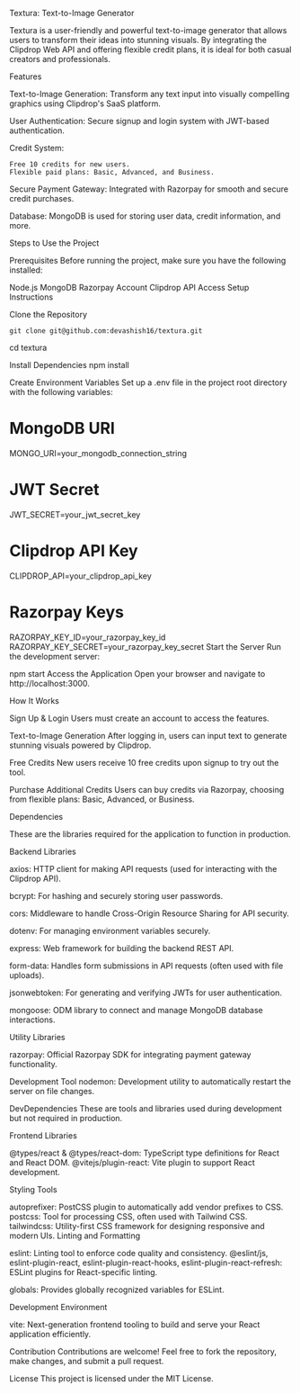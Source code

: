 ﻿Textura: Text-to-Image Generator
 
Textura is a user-friendly and powerful text-to-image generator that allows users to transform their ideas into stunning visuals. By integrating the Clipdrop Web API and offering flexible credit plans, it is ideal for both casual creators and professionals.


Features

 Text-to-Image Generation:
 Transform any text input into visually compelling graphics using Clipdrop's SaaS platform.

User Authentication:
 Secure signup and login system with JWT-based authentication.

Credit System:

    Free 10 credits for new users.
    Flexible paid plans: Basic, Advanced, and Business.

Secure Payment Gateway:
 Integrated with Razorpay for smooth and secure credit purchases.

Database:
 MongoDB is used for storing user data, credit information, and more.

Steps to Use the Project

Prerequisites
 Before running the project, make sure you have the following installed:

   Node.js
   MongoDB
   Razorpay Account
   Clipdrop API Access
   Setup Instructions

Clone the Repository

    git clone git@github.com:devashish16/textura.git
   cd textura
   
Install Dependencies
npm install

Create Environment Variables
 Set up a .env file in the project root directory with the following variables:


# MongoDB URI

MONGO_URI=your_mongodb_connection_string

# JWT Secret

JWT_SECRET=your_jwt_secret_key

# Clipdrop API Key

CLIPDROP_API=your_clipdrop_api_key

# Razorpay Keys

RAZORPAY_KEY_ID=your_razorpay_key_id
RAZORPAY_KEY_SECRET=your_razorpay_key_secret
Start the Server
Run the development server:


npm start
Access the Application
 Open your browser and navigate to http://localhost:3000.

How It Works

Sign Up & Login
 Users must create an account to access the features.

Text-to-Image Generation
 After logging in, users can input text to generate stunning visuals powered by Clipdrop.

Free Credits
 New users receive 10 free credits upon signup to try out the tool.

Purchase Additional Credits
 Users can buy credits via Razorpay, choosing from flexible plans: Basic, Advanced, or Business.

Dependencies

 These are the libraries required for the application to function in production.

Backend Libraries

 axios: HTTP client for making API requests (used for interacting with the Clipdrop API).

 bcrypt: For hashing and securely storing user passwords.

 cors: Middleware to handle Cross-Origin Resource Sharing for 
 API security.

 dotenv: For managing environment variables securely.

 express: Web framework for building the backend REST API.

 form-data: Handles form submissions in API requests (often used with file uploads).

 jsonwebtoken: For generating and verifying JWTs for user authentication.

 mongoose: ODM library to connect and manage MongoDB database interactions.

Utility Libraries

 razorpay: Official Razorpay SDK for integrating payment gateway functionality.

Development Tool
 nodemon: Development utility to automatically restart the server on file changes.

DevDependencies
These are tools and libraries used during development but not required in production.

 Frontend Libraries

  @types/react & @types/react-dom: TypeScript type definitions for React and React DOM.
  @vitejs/plugin-react: Vite plugin to support React development.

Styling Tools

 autoprefixer: PostCSS plugin to automatically add vendor prefixes to CSS.
 postcss: Tool for processing CSS, often used with Tailwind CSS.
 tailwindcss: Utility-first CSS framework for designing responsive and modern UIs.
Linting and Formatting

 eslint: Linting tool to enforce code quality and consistency.
 @eslint/js, eslint-plugin-react, eslint-plugin-react-hooks, eslint-plugin-react-refresh: ESLint plugins for React-specific linting.


 globals: Provides globally recognized variables for ESLint.

Development Environment

 vite: Next-generation frontend tooling to build and serve your React application efficiently.

Contribution
 Contributions are welcome! Feel free to fork the repository, make changes, and submit a pull request.

License
 This project is licensed under the MIT License.
